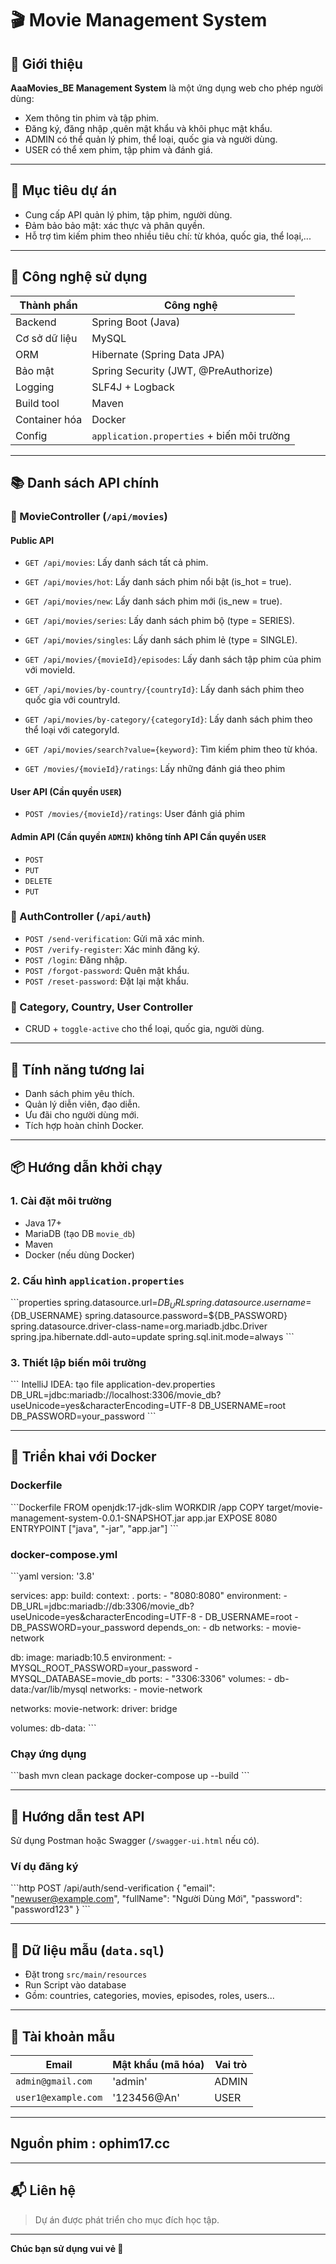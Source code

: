 # 🎬 Movie Management System

## 📌 Giới thiệu

**AaaMovies_BE Management System** là một ứng dụng web cho phép người dùng:
- Xem thông tin phim và tập phim.
- Đăng ký, đăng nhập ,quên mật khẩu và khôi phục mật khẩu.
- ADMIN có thể quản lý phim, thể loại, quốc gia và người dùng.
- USER có thể xem phim, tập phim và đánh giá.

---

## 🎯 Mục tiêu dự án

- Cung cấp API quản lý phim, tập phim, người dùng.
- Đảm bảo bảo mật: xác thực và phân quyền.
- Hỗ trợ tìm kiếm phim theo nhiều tiêu chí: từ khóa, quốc gia, thể loại,...

---

## 🔧 Công nghệ sử dụng

| Thành phần | Công nghệ |
|------------|-----------|
| Backend | Spring Boot (Java) |
| Cơ sở dữ liệu | MySQL |
| ORM | Hibernate (Spring Data JPA) |
| Bảo mật | Spring Security (JWT, @PreAuthorize) |
| Logging | SLF4J + Logback |
| Build tool | Maven |
| Container hóa | Docker |
| Config | `application.properties` + biến môi trường |

---

## 📚 Danh sách API chính

### 🎥 MovieController (`/api/movies`)
#### Public API
- `GET /api/movies`: Lấy danh sách tất cả phim.

- `GET /api/movies/hot`: Lấy danh sách phim nổi bật (is_hot = true).

- `GET /api/movies/new`: Lấy danh sách phim mới (is_new = true).

- `GET /api/movies/series`: Lấy danh sách phim bộ (type = SERIES).

- `GET /api/movies/singles`: Lấy danh sách phim lẻ (type = SINGLE).

- `GET /api/movies/{movieId}/episodes`: Lấy danh sách tập phim của phim với movieId.

- `GET /api/movies/by-country/{countryId}`: Lấy danh sách phim theo quốc gia với countryId.

- `GET /api/movies/by-category/{categoryId}`: Lấy danh sách phim theo thể loại với categoryId.

- `GET /api/movies/search?value={keyword}`: Tìm kiếm phim theo từ khóa.
  
- `GET /movies/{movieId}/ratings`: Lấy những đánh giá theo phim

#### User API (Cần quyền `USER`)
- `POST /movies/{movieId}/ratings`: User đánh giá phim

#### Admin API (Cần quyền `ADMIN`) không tính API Cần quyền `USER`
- `POST`
- `PUT`
- `DELETE`
- `PUT`


### 🔐 AuthController (`/api/auth`)
- `POST /send-verification`: Gửi mã xác minh.
- `POST /verify-register`: Xác minh đăng ký.
- `POST /login`: Đăng nhập.
- `POST /forgot-password`: Quên mật khẩu.
- `POST /reset-password`: Đặt lại mật khẩu.

### 📂 Category, Country, User Controller
- CRUD + `toggle-active` cho thể loại, quốc gia, người dùng.

---

## 🚀 Tính năng tương lai

- Danh sách phim yêu thích.
- Quản lý diễn viên, đạo diễn.
- Ưu đãi cho người dùng mới.
- Tích hợp hoàn chỉnh Docker.

---

## 📦 Hướng dẫn khởi chạy

### 1. Cài đặt môi trường

- Java 17+
- MariaDB (tạo DB `movie_db`)
- Maven
- Docker (nếu dùng Docker)

### 2. Cấu hình `application.properties`

\`\`\`properties
spring.datasource.url=${DB_URL}
spring.datasource.username=${DB_USERNAME}
spring.datasource.password=${DB_PASSWORD}
spring.datasource.driver-class-name=org.mariadb.jdbc.Driver
spring.jpa.hibernate.ddl-auto=update
spring.sql.init.mode=always
\`\`\`

### 3. Thiết lập biến môi trường

\`\`\` IntelliJ IDEA: tạo file application-dev.properties
DB_URL=jdbc:mariadb://localhost:3306/movie_db?useUnicode=yes&characterEncoding=UTF-8
DB_USERNAME=root
DB_PASSWORD=your_password
\`\`\`

---

## 🐳 Triển khai với Docker

### Dockerfile

\`\`\`Dockerfile
FROM openjdk:17-jdk-slim
WORKDIR /app
COPY target/movie-management-system-0.0.1-SNAPSHOT.jar app.jar
EXPOSE 8080
ENTRYPOINT ["java", "-jar", "app.jar"]
\`\`\`

### docker-compose.yml

\`\`\`yaml
version: '3.8'

services:
  app:
    build:
      context: .
    ports:
      - "8080:8080"
    environment:
      - DB_URL=jdbc:mariadb://db:3306/movie_db?useUnicode=yes&characterEncoding=UTF-8
      - DB_USERNAME=root
      - DB_PASSWORD=your_password
    depends_on:
      - db
    networks:
      - movie-network

  db:
    image: mariadb:10.5
    environment:
      - MYSQL_ROOT_PASSWORD=your_password
      - MYSQL_DATABASE=movie_db
    ports:
      - "3306:3306"
    volumes:
      - db-data:/var/lib/mysql
    networks:
      - movie-network

networks:
  movie-network:
    driver: bridge

volumes:
  db-data:
\`\`\`

### Chạy ứng dụng

\`\`\`bash
mvn clean package
docker-compose up --build
\`\`\`

---

## 🧪 Hướng dẫn test API

Sử dụng Postman hoặc Swagger (`/swagger-ui.html` nếu có).

### Ví dụ đăng ký

\`\`\`http
POST /api/auth/send-verification
{
  "email": "newuser@example.com",
  "fullName": "Người Dùng Mới",
  "password": "password123"
}
\`\`\`

---

## 📁 Dữ liệu mẫu (`data.sql`)

- Đặt trong `src/main/resources`
- Run Script vào database
- Gồm: countries, categories, movies, episodes, roles, users...

---

## 👤 Tài khoản mẫu

| Email | Mật khẩu (mã hóa) | Vai trò |
|-------|-------------------|---------|
| `admin@gmail.com` | 'admin' | ADMIN |
| `user1@example.com` | '123456@An'| USER |

---
## Nguồn phim : ophim17.cc
---

## 📬 Liên hệ

> Dự án được phát triển cho mục đích học tập. 

---

**Chúc bạn sử dụng vui vẻ 🎉**
